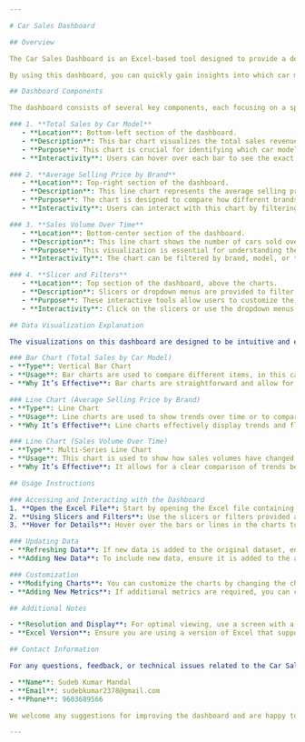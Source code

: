 ```yaml
---

# Car Sales Dashboard

## Overview

The Car Sales Dashboard is an Excel-based tool designed to provide a detailed and interactive analysis of car sales data. This dashboard is particularly useful for understanding the performance of different car brands and models, tracking sales trends over time, and comparing key metrics such as total sales, average selling prices, and sales volumes. 

By using this dashboard, you can quickly gain insights into which car models are the top sellers, how different brands compare in terms of pricing, and how sales have evolved over time. The visualizations are designed to be intuitive and informative, making it easy for users to explore the data and extract meaningful insights.

## Dashboard Components

The dashboard consists of several key components, each focusing on a specific aspect of the car sales data. Below is a detailed explanation of each component and how to interact with it.

### 1. **Total Sales by Car Model**
   - **Location**: Bottom-left section of the dashboard.
   - **Description**: This bar chart visualizes the total sales revenue for each car model in the dataset. The height of each bar corresponds to the total sales amount, allowing for a quick comparison between models.
   - **Purpose**: This chart is crucial for identifying which car models generate the most revenue. By examining this chart, you can easily spot the top-performing models and those that may need more marketing or sales support.
   - **Interactivity**: Users can hover over each bar to see the exact sales figures for each model. This chart can be filtered by brand or other criteria to focus on specific subsets of the data.

### 2. **Average Selling Price by Brand**
   - **Location**: Top-right section of the dashboard.
   - **Description**: This line chart represents the average selling price for each car brand. Each point on the line corresponds to the average price for a brand, with the line connecting these points to show trends and patterns.
   - **Purpose**: The chart is designed to compare how different brands are priced in the market. It helps in understanding brand positioning, with higher average prices indicating premium positioning and lower averages suggesting more budget-friendly offerings.
   - **Interactivity**: Users can interact with this chart by filtering to specific brands or time periods, allowing for a more detailed analysis of pricing trends.

### 3. **Sales Volume Over Time**
   - **Location**: Bottom-center section of the dashboard.
   - **Description**: This line chart shows the number of cars sold over time, with each line representing a different car brand. The chart provides a temporal view of sales, showing how the volume of sales has changed year by year.
   - **Purpose**: This visualization is essential for understanding the sales trends of different brands. It can help identify periods of high or low sales activity, which may correspond to external factors such as economic conditions, new model releases, or marketing campaigns.
   - **Interactivity**: The chart can be filtered by brand, model, or time period. This allows users to drill down into specific time frames or brands to see more detailed trends.

### 4. **Slicer and Filters**
   - **Location**: Top section of the dashboard, above the charts.
   - **Description**: Slicers or dropdown menus are provided to filter the data by various dimensions, such as brand, year, or model.
   - **Purpose**: These interactive tools allow users to customize the view of the dashboard to focus on specific data segments. For example, you can use a slicer to view only the data for a particular brand or a specific time period.
   - **Interactivity**: Click on the slicers or use the dropdown menus to apply filters. The charts and data will automatically update to reflect the selected criteria.

## Data Visualization Explanation

The visualizations on this dashboard are designed to be intuitive and easy to interpret. Here’s a brief explanation of the different types of charts used:

### Bar Chart (Total Sales by Car Model)
- **Type**: Vertical Bar Chart
- **Usage**: Bar charts are used to compare different items, in this case, car models. The height of each bar represents the total sales revenue, making it easy to see which models are the most successful.
- **Why It’s Effective**: Bar charts are straightforward and allow for quick comparisons across categories.

### Line Chart (Average Selling Price by Brand)
- **Type**: Line Chart
- **Usage**: Line charts are used to show trends over time or to compare changes in data across categories. Here, it shows the average selling price for each brand.
- **Why It’s Effective**: Line charts effectively display trends and fluctuations, making it easy to spot increases or decreases in average prices over time.

### Line Chart (Sales Volume Over Time)
- **Type**: Multi-Series Line Chart
- **Usage**: This chart is used to show how sales volumes have changed over time, with multiple lines representing different brands.
- **Why It’s Effective**: It allows for a clear comparison of trends between brands over the same time period, highlighting periods of growth or decline.

## Usage Instructions

### Accessing and Interacting with the Dashboard
1. **Open the Excel File**: Start by opening the Excel file containing the dashboard.
2. **Using Slicers and Filters**: Use the slicers or filters provided at the top of the dashboard to narrow down the data to specific brands, years, or models. The charts will update automatically based on your selections.
3. **Hover for Details**: Hover over the bars or lines in the charts to see detailed information, such as exact sales figures or average prices.

### Updating Data
- **Refreshing Data**: If new data is added to the original dataset, ensure that the pivot tables and charts are refreshed by going to the **Data** tab and selecting **Refresh All**. This will update all calculations and visualizations with the latest data.
- **Adding New Data**: To include new data, ensure it is added to the appropriate sheet in the correct format. After adding the data, refresh the dashboard as described above.

### Customization
- **Modifying Charts**: You can customize the charts by changing the chart type, colors, or labels to better suit your needs.
- **Adding New Metrics**: If additional metrics are required, you can create new pivot tables or charts and add them to the dashboard. Make sure to maintain consistency in design and layout.

## Additional Notes

- **Resolution and Display**: For optimal viewing, use a screen with a sufficient resolution to see all details clearly. The dashboard is designed to be viewed on a standard monitor, but can be adjusted for larger or smaller screens as needed.
- **Excel Version**: Ensure you are using a version of Excel that supports the features used in the dashboard (e.g., pivot tables, slicers, and advanced charting options).

## Contact Information

For any questions, feedback, or technical issues related to the Car Sales Dashboard, please contact:

- **Name**: Sudeb Kumar Mandal
- **Email**: sudebkumar2378@gmail.com
- **Phone**: 9603689566

We welcome any suggestions for improving the dashboard and are happy to assist with any issues you encounter.

---
```

